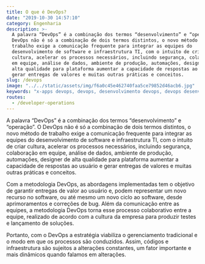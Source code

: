 ```yaml
---
title: O que é DevOps?
date: "2019-10-30 14:57:10"
category: Engenharia
description: >-
  A palavra “DevOps” é a combinação dos termos “desenvolvimento” e “operação”. O
  DevOps não é só a combinação de dois termos distintos, o novo método de
  trabalho exige a comunicação frequente para integrar as equipes do
  desenvolvimento de software e infraestrutura TI, com o intuito de criar
  cultura, acelerar os processos necessários, incluindo segurança, colaboração
  em equipe, análise de dados, ambiente de produção, automações, designer de
  alta qualidade para plataforma aumentar a capacidade de respostas ao usuário e
  gerar entregas de valores e muitas outras práticas e conceitos.
slug: /devops
image: "../../static/assets/img/f6a0c45e462740faa5ce79852d46acb6.jpg"
keywords: "x-apps devops, devops, desenvolvimento devops, devops desenvolvimento de app"
routes:
  - /developer-operations
---
```


A palavra “DevOps” é a combinação dos termos “desenvolvimento” e “operação”. O DevOps não é só a combinação de dois termos distintos, o novo método de trabalho exige a comunicação frequente para integrar as equipes do desenvolvimento de software e infraestrutura TI, com o intuito de criar cultura, acelerar os processos necessários, incluindo segurança, colaboração em equipe, análise de dados, ambiente de produção, automações, designer de alta qualidade para plataforma aumentar a capacidade de respostas ao usuário e gerar entregas de valores e muitas outras práticas e conceitos.

Com a metodologia DevOps, as abordagens implementadas tem o objetivo de garantir entregas de valor ao usuário e, podem representar um novo recurso no software, ou até mesmo um novo ciclo ao software, desde aprimoramentos e correções de bug. Além da comunicação entre as equipes, a metodologia DevOps torna esse processo colaborativo entre a equipe, realizado de acordo com a cultura da empresa para produzir testes e lançamento de soluções.

Portanto, com o DevOps a estratégia viabiliza o gerenciamento tradicional e o modo em que os processos são conduzidos. Assim, códigos e infraestrutura são sujeitos a alterações constantes, um fator importante e mais dinâmicos quando falamos em alterações.
